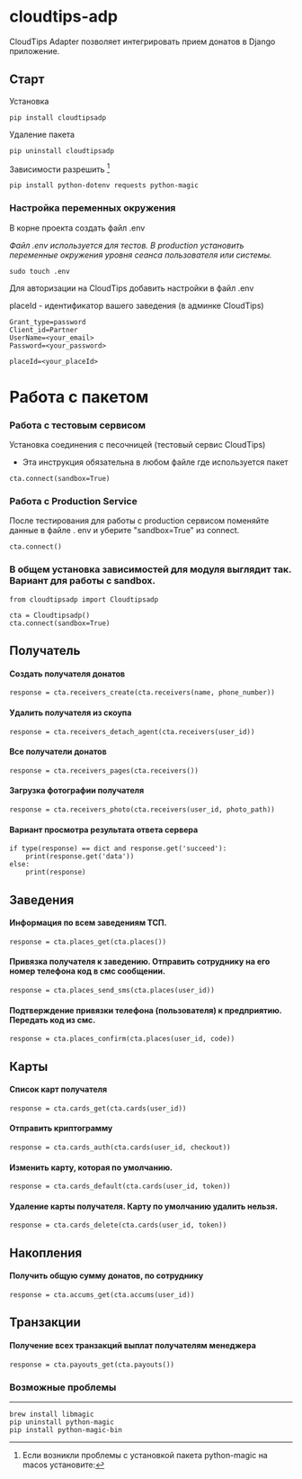 # cloudtips-adp
CloudTips Adapter позволяет интегрировать прием донатов в Django приложение.

## Старт
Установка
```angular2html
pip install cloudtipsadp
```
Удаление пакета
```angular2html
pip uninstall cloudtipsadp
```
Зависимости разрешить [^1]
```angular2html
pip install python-dotenv requests python-magic
```
### Настройка переменных окружения
В корне проекта создать файл .env 

*Файл .env используется для тестов. В production установить переменные 
окружения уровня сеанса пользователя или системы.*

```angular2html
sudo touch .env
```
Для авторизации на CloudTips добавить настройки в файл .env

placeId - идентификатор вашего заведения (в админке CloudTips)

```angular2html
Grant_type=password
Client_id=Partner
UserName=<your_email>
Password=<your_password>

placeId=<your_placeId>
```

#  Работа с пакетом
### Работа с тестовым сервисом
Установка соединения c песочницей (тестовый сервис CloudTips)
* Эта инструкция обязательна в любом файле где используется пакет
```angular2html
cta.connect(sandbox=True)
```
### Работа с Production Service
После тестирования для работы с production сервисом поменяйте данные в файле .
env и уберите "sandbox=True" из сonnect.
```angular2html
cta.connect()
```

### В общем установка зависимостей для модуля выглядит так. Вариант для работы с sandbox.
```angular2html
from cloudtipsadp import Cloudtipsadp

cta = Cloudtipsadp()
cta.connect(sandbox=True)
```


## Получатель
#### Создать получателя донатов
```angular2html
response = cta.receivers_create(cta.receivers(name, phone_number))
```
#### Удалить получателя из скоупа
```angular2html
response = cta.receivers_detach_agent(cta.receivers(user_id))
```
#### Все получатели донатов
```angular2html
response = cta.receivers_pages(cta.receivers())
```
#### Загрузка фотографии получателя
```angular2html
response = cta.receivers_photo(cta.receivers(user_id, photo_path))
```

#### Вариант просмотра результата ответа сервера
```angular2html
if type(response) == dict and response.get('succeed'):
    print(response.get('data'))
else:
    print(response)
```


## Заведения
#### Информация по всем заведениям ТСП.
```angular2html
response = cta.places_get(cta.places())
```
#### Привязка получателя к заведению. Отправить сотруднику на его номер телефона код в смс сообщении.
```angular2html
response = cta.places_send_sms(cta.places(user_id))
```
#### Подтверждение привязки телефона (пользователя) к предприятию. Передать код из смс.
```angular2html
response = cta.places_confirm(cta.places(user_id, code))
```



## Карты
#### Список карт получателя
```angular2html
response = cta.cards_get(cta.cards(user_id))
```
#### Отправить криптограмму
```angular2html
response = cta.cards_auth(cta.cards(user_id, checkout))
```
#### Изменить карту, которая по умолчанию.
```angular2html
response = cta.cards_default(cta.cards(user_id, token))
```
#### Удаление карты получателя. Карту по умолчанию удалить нельзя.
```angular2html
response = cta.cards_delete(cta.cards(user_id, token))
```



## Накопления
#### Получить общую сумму донатов, по сотруднику
```angular2html
response = cta.accums_get(cta.accums(user_id))
```



## Транзакции
#### Получение всех транзакций выплат получателям менеджера
```angular2html
response = cta.payouts_get(cta.payouts())
```

### Возможные проблемы
____

[^1]: Если возникли проблемы с установкой пакета python-magic на macos 
установите:

```angular2html
brew install libmagic 
pip uninstall python-magic
pip install python-magic-bin
```